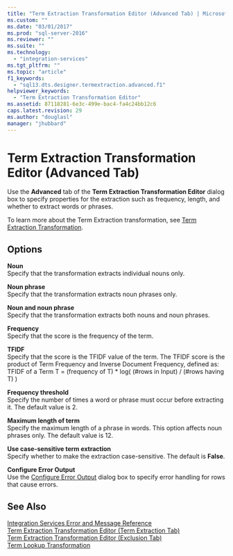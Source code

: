 ```yaml
---
title: "Term Extraction Transformation Editor (Advanced Tab) | Microsoft Docs"
ms.custom: ""
ms.date: "03/01/2017"
ms.prod: "sql-server-2016"
ms.reviewer: ""
ms.suite: ""
ms.technology: 
  - "integration-services"
ms.tgt_pltfrm: ""
ms.topic: "article"
f1_keywords: 
  - "sql13.dts.designer.termextraction.advanced.f1"
helpviewer_keywords: 
  - "Term Extraction Transformation Editor"
ms.assetid: 87118281-6e3c-499e-bac4-fa4c24bb12c6
caps.latest.revision: 29
ms.author: "douglasl"
manager: "jhubbard"
---
```

# Term Extraction Transformation Editor (Advanced Tab)
  Use the **Advanced** tab of the **Term Extraction Transformation Editor** dialog box to specify properties for the extraction such as frequency, length, and whether to extract words or phrases.  
  
 To learn more about the Term Extraction transformation, see [Term Extraction Transformation](../../../integration-services/data-flow/transformations/term-extraction-transformation.md).  
  
## Options  
 **Noun**  
 Specify that the transformation extracts individual nouns only.  
  
 **Noun phrase**  
 Specify that the transformation extracts noun phrases only.  
  
 **Noun and noun phrase**  
 Specify that the transformation extracts both nouns and noun phrases.  
  
 **Frequency**  
 Specify that the score is the frequency of the term.  
  
 **TFIDF**  
 Specify that the score is the TFIDF value of the term. The TFIDF score is the product of Term Frequency and Inverse Document Frequency, defined as: TFIDF of a Term T = (frequency of T) * log( (#rows in Input) / (#rows having T) )  
  
 **Frequency threshold**  
 Specify the number of times a word or phrase must occur before extracting it. The default value is 2.  
  
 **Maximum length of term**  
 Specify the maximum length of a phrase in words. This option affects noun phrases only. The default value is 12.  
  
 **Use case-sensitive term extraction**  
 Specify whether to make the extraction case-sensitive. The default is **False**.  
  
 **Configure Error Output**  
 Use the [Configure Error Output](../Topic/Configure%20Error%20Output.md) dialog box to specify error handling for rows that cause errors.  
  
## See Also  
 [Integration Services Error and Message Reference](../../../integration-services/integration-services-error-and-message-reference.md)   
 [Term Extraction Transformation Editor &#40;Term Extraction Tab&#41;](../../../integration-services/data-flow/transformations/term-extraction-transformation-editor-term-extraction-tab.md)   
 [Term Extraction Transformation Editor &#40;Exclusion Tab&#41;](../../../integration-services/data-flow/transformations/term-extraction-transformation-editor-exclusion-tab.md)   
 [Term Lookup Transformation](../../../integration-services/data-flow/transformations/term-lookup-transformation.md)  
  
  